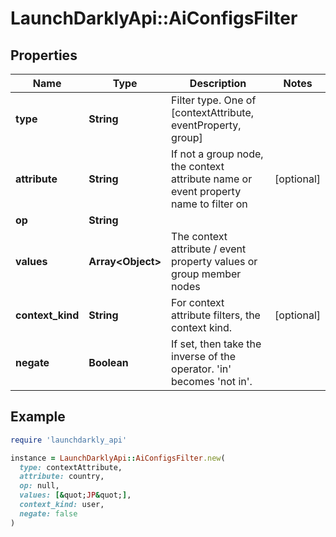 # LaunchDarklyApi::AiConfigsFilter

## Properties

| Name | Type | Description | Notes |
| ---- | ---- | ----------- | ----- |
| **type** | **String** | Filter type. One of [contextAttribute, eventProperty, group] |  |
| **attribute** | **String** | If not a group node, the context attribute name or event property name to filter on | [optional] |
| **op** | **String** |  |  |
| **values** | **Array&lt;Object&gt;** | The context attribute / event property values or group member nodes |  |
| **context_kind** | **String** | For context attribute filters, the context kind. | [optional] |
| **negate** | **Boolean** | If set, then take the inverse of the operator. &#39;in&#39; becomes &#39;not in&#39;. |  |

## Example

```ruby
require 'launchdarkly_api'

instance = LaunchDarklyApi::AiConfigsFilter.new(
  type: contextAttribute,
  attribute: country,
  op: null,
  values: [&quot;JP&quot;],
  context_kind: user,
  negate: false
)
```

